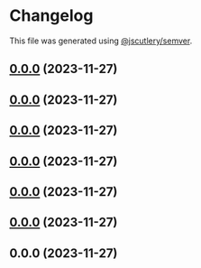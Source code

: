 # Changelog

This file was generated using [@jscutlery/semver](https://github.com/jscutlery/semver).

## [0.0.0](https://github.com//IKatsuba/test-nx-semver/compare/test@0.0.0...test@0.0.0) (2023-11-27)

## [0.0.0](https://github.com//IKatsuba/test-nx-semver/compare/test@0.0.0...test@0.0.0) (2023-11-27)

## [0.0.0](https://github.com//IKatsuba/test-nx-semver/compare/test@0.0.0...test@0.0.0) (2023-11-27)

## [0.0.0](https://github.com//IKatsuba/test-nx-semver/compare/test@0.0.0...test@0.0.0) (2023-11-27)

## [0.0.0](https://github.com//IKatsuba/test-nx-semver/compare/test@0.0.0...test@0.0.0) (2023-11-27)

## [0.0.0](https://github.com//IKatsuba/test-nx-semver/compare/test@0.0.0...test@0.0.0) (2023-11-27)

## 0.0.0 (2023-11-27)
